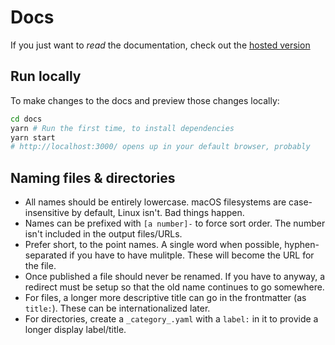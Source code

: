 # Docs

If you just want to _read_ the documentation, check out the [hosted version](https://docs.acorn.io)

## Run locally

To make changes to the docs and preview those changes locally:

```bash
cd docs
yarn # Run the first time, to install dependencies
yarn start
# http://localhost:3000/ opens up in your default browser, probably
```

## Naming files & directories

- All names should be entirely lowercase.  macOS filesystems are case-insensitive by default, Linux isn't.  Bad things happen.
- Names can be prefixed with `[a number]-` to force sort order.  The number isn't included in the output files/URLs.
- Prefer short, to the point names.  A single word when possible, hyphen-separated if you have to have mulitple.  These will become the URL for the file.
- Once published a file should never be renamed.  If you have to anyway, a redirect must be setup so that the old name continues to go somewhere.
- For files, a longer more descriptive title can go in the frontmatter (as `title:`).  These can be internationalized later.
- For directories, create a `_category_.yaml` with a `label:` in it to provide a longer display label/title.

